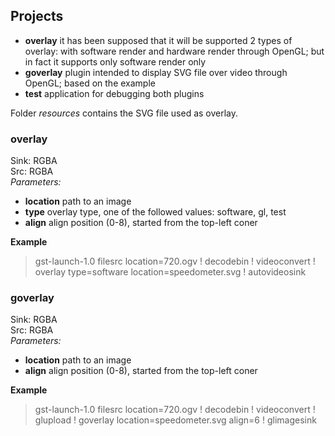 ## Projects
- **overlay** it has been supposed that it will be supported 2 types of overlay: with software render and hardware render through OpenGL; but in fact it supports only software render only
- **goverlay** plugin intended to display SVG file over video through OpenGL; based on the example
- **test** application for debugging both plugins

Folder *resources* contains the SVG file used as overlay.

### overlay
Sink: RGBA  
Src: RGBA  
*Parameters:*
- **location** path to an image
- **type** overlay type, one of the followed values: software, gl, test
- **align** align position (0-8), started from the top-left coner

**Example**
>gst-launch-1.0 filesrc location=720.ogv ! decodebin ! videoconvert ! overlay type=software location=speedometer.svg ! autovideosink

### goverlay
Sink: RGBA  
Src: RGBA  
*Parameters:*
- **location** path to an image
- **align** align position (0-8), started from the top-left coner

**Example**
>gst-launch-1.0 filesrc location=720.ogv ! decodebin ! videoconvert ! glupload ! goverlay location=speedometer.svg align=6 ! glimagesink